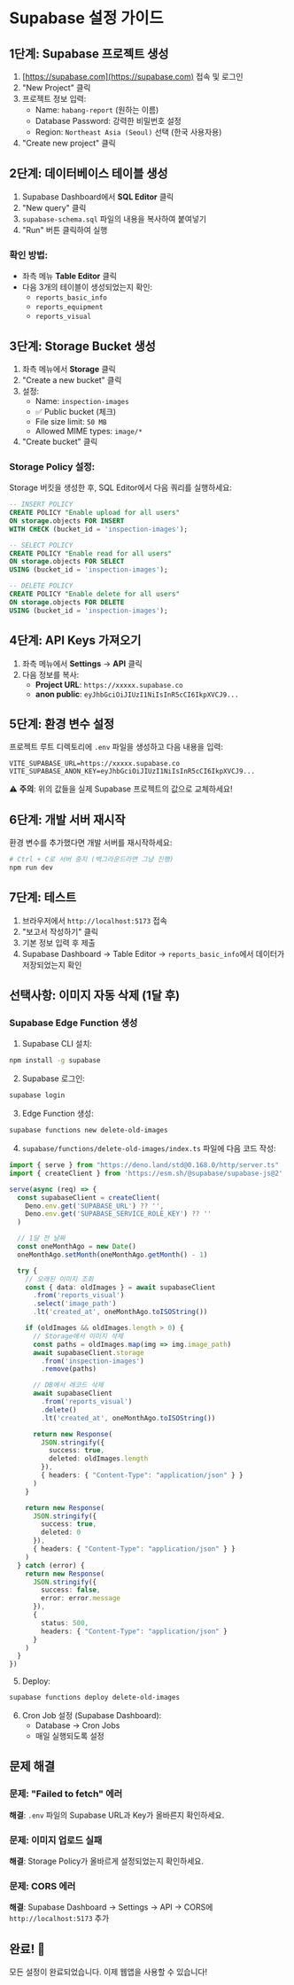 # Supabase 설정 가이드

## 1단계: Supabase 프로젝트 생성

1. [https://supabase.com](https://supabase.com) 접속 및 로그인
2. "New Project" 클릭
3. 프로젝트 정보 입력:
   - Name: `habang-report` (원하는 이름)
   - Database Password: 강력한 비밀번호 설정
   - Region: `Northeast Asia (Seoul)` 선택 (한국 사용자용)
4. "Create new project" 클릭

## 2단계: 데이터베이스 테이블 생성

1. Supabase Dashboard에서 **SQL Editor** 클릭
2. "New query" 클릭
3. `supabase-schema.sql` 파일의 내용을 복사하여 붙여넣기
4. "Run" 버튼 클릭하여 실행

### 확인 방법:
- 좌측 메뉴 **Table Editor** 클릭
- 다음 3개의 테이블이 생성되었는지 확인:
  - `reports_basic_info`
  - `reports_equipment`
  - `reports_visual`

## 3단계: Storage Bucket 생성

1. 좌측 메뉴에서 **Storage** 클릭
2. "Create a new bucket" 클릭
3. 설정:
   - Name: `inspection-images`
   - ✅ Public bucket (체크)
   - File size limit: `50 MB`
   - Allowed MIME types: `image/*`
4. "Create bucket" 클릭

### Storage Policy 설정:

Storage 버킷을 생성한 후, SQL Editor에서 다음 쿼리를 실행하세요:

```sql
-- INSERT POLICY
CREATE POLICY "Enable upload for all users"
ON storage.objects FOR INSERT
WITH CHECK (bucket_id = 'inspection-images');

-- SELECT POLICY
CREATE POLICY "Enable read for all users"
ON storage.objects FOR SELECT
USING (bucket_id = 'inspection-images');

-- DELETE POLICY
CREATE POLICY "Enable delete for all users"
ON storage.objects FOR DELETE
USING (bucket_id = 'inspection-images');
```

## 4단계: API Keys 가져오기

1. 좌측 메뉴에서 **Settings** → **API** 클릭
2. 다음 정보를 복사:
   - **Project URL**: `https://xxxxx.supabase.co`
   - **anon public**: `eyJhbGciOiJIUzI1NiIsInR5cCI6IkpXVCJ9...`

## 5단계: 환경 변수 설정

프로젝트 루트 디렉토리에 `.env` 파일을 생성하고 다음 내용을 입력:

```env
VITE_SUPABASE_URL=https://xxxxx.supabase.co
VITE_SUPABASE_ANON_KEY=eyJhbGciOiJIUzI1NiIsInR5cCI6IkpXVCJ9...
```

⚠️ **주의**: 위의 값들을 실제 Supabase 프로젝트의 값으로 교체하세요!

## 6단계: 개발 서버 재시작

환경 변수를 추가했다면 개발 서버를 재시작하세요:

```bash
# Ctrl + C로 서버 중지 (백그라운드라면 그냥 진행)
npm run dev
```

## 7단계: 테스트

1. 브라우저에서 `http://localhost:5173` 접속
2. "보고서 작성하기" 클릭
3. 기본 정보 입력 후 제출
4. Supabase Dashboard → Table Editor → `reports_basic_info`에서 데이터가 저장되었는지 확인

## 선택사항: 이미지 자동 삭제 (1달 후)

### Supabase Edge Function 생성

1. Supabase CLI 설치:
```bash
npm install -g supabase
```

2. Supabase 로그인:
```bash
supabase login
```

3. Edge Function 생성:
```bash
supabase functions new delete-old-images
```

4. `supabase/functions/delete-old-images/index.ts` 파일에 다음 코드 작성:

```typescript
import { serve } from "https://deno.land/std@0.168.0/http/server.ts"
import { createClient } from 'https://esm.sh/@supabase/supabase-js@2'

serve(async (req) => {
  const supabaseClient = createClient(
    Deno.env.get('SUPABASE_URL') ?? '',
    Deno.env.get('SUPABASE_SERVICE_ROLE_KEY') ?? ''
  )

  // 1달 전 날짜
  const oneMonthAgo = new Date()
  oneMonthAgo.setMonth(oneMonthAgo.getMonth() - 1)

  try {
    // 오래된 이미지 조회
    const { data: oldImages } = await supabaseClient
      .from('reports_visual')
      .select('image_path')
      .lt('created_at', oneMonthAgo.toISOString())

    if (oldImages && oldImages.length > 0) {
      // Storage에서 이미지 삭제
      const paths = oldImages.map(img => img.image_path)
      await supabaseClient.storage
        .from('inspection-images')
        .remove(paths)

      // DB에서 레코드 삭제
      await supabaseClient
        .from('reports_visual')
        .delete()
        .lt('created_at', oneMonthAgo.toISOString())

      return new Response(
        JSON.stringify({ 
          success: true, 
          deleted: oldImages.length 
        }),
        { headers: { "Content-Type": "application/json" } }
      )
    }

    return new Response(
      JSON.stringify({ 
        success: true, 
        deleted: 0 
      }),
      { headers: { "Content-Type": "application/json" } }
    )
  } catch (error) {
    return new Response(
      JSON.stringify({ 
        success: false, 
        error: error.message 
      }),
      { 
        status: 500,
        headers: { "Content-Type": "application/json" } 
      }
    )
  }
})
```

5. Deploy:
```bash
supabase functions deploy delete-old-images
```

6. Cron Job 설정 (Supabase Dashboard):
   - Database → Cron Jobs
   - 매일 실행되도록 설정

## 문제 해결

### 문제: "Failed to fetch" 에러
**해결**: `.env` 파일의 Supabase URL과 Key가 올바른지 확인하세요.

### 문제: 이미지 업로드 실패
**해결**: Storage Policy가 올바르게 설정되었는지 확인하세요.

### 문제: CORS 에러
**해결**: Supabase Dashboard → Settings → API → CORS에 `http://localhost:5173` 추가

## 완료! 🎉

모든 설정이 완료되었습니다. 이제 웹앱을 사용할 수 있습니다!



